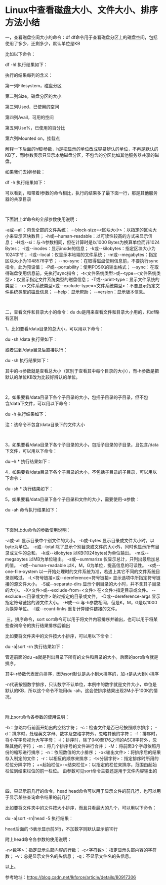 # Linux中查看磁盘大小、文件大小、排序方法小结

一，查看磁盘空间大小的命令：df
df命令用于查看磁盘分区上的磁盘空间，包括使用了多少，还剩多少，默认单位是KB



比如以下命令：

df -hl
执行结果如下：



执行的结果每列的含义：

第一列Filesystem，磁盘分区

第二列Size，磁盘分区的大小

第三列Used，已使用的空间

第四列Avail，可用的空间

第五列Use%，已使用的百分比

第六列Mounted on，挂载点

解释一下后面的h和l参数，h是把显示的单位改成容易辨认的单位，不再是默认的KB了，而l参数表示只显示本地磁盘分区，不包含的分区比如其他服务器共享的磁盘。

如果我们去掉l参数：

df -h
执行结果如下：



可以看到，和带着l参数的命令相比，执行的结果多了最下面一行，那是其他服务器的共享目录

 

下面附上df命令的全部参数使用说明：

-a或--all：包含全部的文件系统；
--block-size=<区块大小>：以指定的区块大小来显示区块数目；
-h或--human-readable：以可读性较高的方式来显示信息；
-H或--si：与-h参数相同，但在计算时是以1000 Bytes为换算单位而非1024 Bytes；
-i或--inodes：显示inode的信息；
-k或--kilobytes：指定区块大小为1024字节；
-l或--local：仅显示本地端的文件系统；
-m或--megabytes：指定区块大小为1048576字节；
--no-sync：在取得磁盘使用信息前，不要执行sync指令，此为预设值；
-P或--portability：使用POSIX的输出格式；
--sync：在取得磁盘使用信息前，先执行sync指令；
-t<文件系统类型>或--type=<文件系统类型>：仅显示指定文件系统类型的磁盘信息；
-T或--print-type：显示文件系统的类型；
-x<文件系统类型>或--exclude-type=<文件系统类型>：不要显示指定文件系统类型的磁盘信息；
--help：显示帮助；
--version：显示版本信息。

 

二，查看文件和目录大小的命令：du
du是用来查看文件和目录大小用的，和df略有区别



1，比如要看/data目录的总大小，可以用以下命令：

du -sh /data
执行果如下：



或者进到/data目录后直接执行：

du -sh
执行结果如下：



其中的-s参数就是查看总大小（区别于查看其中每个目录的大小），而-h参数是把默认的单位KB改为比较好辨认的单位。

 

2，如果要看/data目录下各个子目录的大小，包括子目录的子目录，但不包含/data下文件，可以用以下命令：

du -h
执行结果如下：



注：该命令不包含/data目录下的文件大小

 

3，如果要看/data目录下各个子目录的大小，包括子目录的子目录，且包含/data下文件，可以用以下命令：

du –h *
执行结果如下：





4，如果要看/data目录下各个子目录的大小，不包括子目录的子目录，可以用以下命令：

du -sh *
执行结果如下：





5，如果要看/data目录下各个子目录和文件的大小，需要使用-a参数：

du -ah
命令执行结果如下：



 

下面附上du命令的参数使用说明：

-a或-all 显示目录中个别文件的大小。
-b或-bytes 显示目录或文件大小时，以byte为单位。
-c或--total 除了显示个别目录或文件的大小外，同时也显示所有目录或文件的总和。
-k或--kilobytes 以KB(1024bytes)为单位输出。
-m或--megabytes 以MB为单位输出。
-s或--summarize 仅显示总计，只列出最后加总的值。
-h或--human-readable 以K，M，G为单位，提高信息的可读性。
-x或--one-file-xystem 以一开始处理时的文件系统为准，若遇上其它不同的文件系统目录则略过。
-L<符号链接>或--dereference<符号链接> 显示选项中所指定符号链接的源文件大小。
-S或--separate-dirs 显示个别目录的大小时，并不含其子目录的大小。
-X<文件>或--exclude-from=<文件> 在<文件>指定目录或文件。
--exclude=<目录或文件> 略过指定的目录或文件。
-D或--dereference-args 显示指定符号链接的源文件大小。
-H或--si 与-h参数相同，但是K，M，G是以1000为换算单位。
-l或--count-links 重复计算硬件链接的文件。

 三，排序命令，sort
sort命令可以用于将文件内容排序并输出，也可以用于将某些查询命令的执行结果排序后输出



比如要将文件夹中的文件按大小排序，可以用以下命令：

du -a|sort -rn
执行结果如下：



管道前面的du –a就是列出目录下所有的文件和目录的大小，后面的sort命令就是排序。

其中-r参数代表反向排序，因为sort默认是从小到大排序的，加-r是从大到小排序

-n代表按照数字排序，只认数字不认单位，本例中的数字就是文件大小，单位是默认的KB，所以这个命令不能用du -ah，这会使排序结果出现2M小于100K的情况。

 

附上sort命令各参数的使用说明：

-b：忽略每行前面开始出的空格字符；
-c：检查文件是否已经按照顺序排序；
-d：排序时，处理英文字母、数字及空格字符外，忽略其他的字符；
-f：排序时，将小写字母视为大写字母；
-i：排序时，除了040至176之间的ASCII字符外，忽略其他的字符；
-m：将几个排序号的文件进行合并；
-M：将前面3个字母依照月份的缩写进行排序；
-n：依照数值的大小排序；
-o<输出文件>：将排序后的结果存入制定的文件；
-r：以相反的顺序来排序；
-t<分隔字符>：指定排序时所用的栏位分隔字符；
+<起始栏位>-<结束栏位>：以指定的栏位来排序，范围由起始栏位到结束栏位的前一栏位。
由参数可见sort命令主要还是用于文件内容输出的

 

四，只显示前几行的命令，head
head命令可以用于显示文件的前几行，也可以用于显示某些查询命令结果的前几行



比如要将文件夹中的文件按大小排序，而且只看最大的几个，可以用以下命令：

du -a|sort -rn|head -5
执行结果：



head后面的-5表示显示前5行，不加数字则默认显示前10行



附上head命令各参数的使用说明：

-n<数字>：指定显示头部内容的行数；
-c<字符数>：指定显示头部内容的字符数；
-v：总是显示文件名的头信息；
-q：不显示文件名的头信息。


以上。

参考地址：https://blog.csdn.net/lkforce/article/details/80917306
